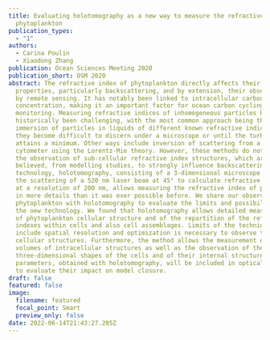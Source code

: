```yaml
---
title: Evaluating holotomography as a new way to measure the refractive index of
  phytoplankton
publication_types:
  - "1"
authors:
  - Carina Poulin
  - Xiaodong Zhang
publication: Ocean Sciences Meeting 2020
publication_short: OSM 2020
abstract: The refractive index of phytoplankton directly affects their optical
  properties, particularly backscattering, and by extension, their observation
  by remote sensing. It has notably been linked to intracellular carbon
  concentration, making it an important factor for ocean carbon cycling
  monitoring. Measuring refractive indices of inhomogeneous particles has
  historically been challenging, with the most common approach being the
  immersion of particles in liquids of different known refractive indices until
  they become difficult to discern under a microscope or until the turbidity
  attains a minimum. Other ways include inversion of scattering from a flow
  cytometer using the Lorentz-Mie theory. However, these methods do not allow
  the observation of sub-cellular refractive index structures, which are
  believed, from modelling studies, to strongly influence backscattering. A new
  technology, holotomography, consisting of a 3-dimensional microscope measuring
  the scattering of a 520 nm laser beam at 45° to calculate refractive indices
  at a resolution of 200 nm, allows measuring the refractive index of particles
  in more details than it was ever possible before. We share our observations of
  phytoplankton with holotomography to evaluate the limits and possibilities of
  the new technology. We found that holotomography allows detailed measurements
  of phytoplankton cellular structure and of the repartition of the refractive
  indexes within cells and also cell assemblages. Limits of the technique
  include spatial resolution and optimization is necessary to observe thin outer
  cellular structures. Furthermore, the method allows the measurement of the
  volumes of intracellular structures as well as the observation of the
  three-dimensional shapes of the cells and of their internal structures. These
  parameters, obtained with holotomography, will be included in optical models
  to evaluate their impact on model closure.
draft: false
featured: false
image:
  filename: featured
  focal_point: Smart
  preview_only: false
date: 2022-06-14T21:43:27.205Z
---
```

